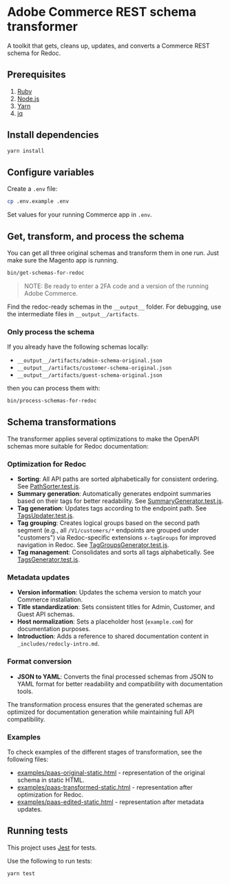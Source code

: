 # Adobe Commerce REST schema transformer

A toolkit that gets, cleans up, updates, and converts a Commerce REST schema for Redoc.

## Prerequisites

1. [Ruby](https://www.ruby-lang.org/en/documentation/installation/)
1. [Node.js](https://nodejs.org/en)
1. [Yarn](https://www.npmjs.com/package/yarn)
1. [jq](https://stedolan.github.io/jq/download/)

## Install dependencies

```sh
yarn install
```

## Configure variables

Create a `.env` file:

```sh
cp .env.example .env
```

Set values for your running Commerce app in `.env`.

## Get, transform, and process the schema

You can get all three original schemas and transform them in one run.
Just make sure the Magento app is running.

```bash
bin/get-schemas-for-redoc
```

> NOTE: Be ready to enter a 2FA code and a version of the running Adobe Commerce.

Find the redoc-ready schemas in the `__output__` folder. For debugging, use the intermediate files in `__output__/artifacts`.

### Only process the schema

If you already have the following schemas locally:

- `__output__/artifacts/admin-schema-original.json`
- `__output__/artifacts/customer-schema-original.json`
- `__output__/artifacts/guest-schema-original.json`

then you can process them with:

```bash
bin/process-schemas-for-redoc
```

## Schema transformations

The transformer applies several optimizations to make the OpenAPI schemas more suitable for Redoc documentation:

### Optimization for Redoc

- **Sorting**: All API paths are sorted alphabetically for consistent ordering.
  See [PathSorter.test.js](src/__tests__/PathSorter.test.js).
- **Summary generation**: Automatically generates endpoint summaries based on
  their tags for better readability. See [SummaryGenerator.test.js](src/__tests__/SummaryGenerator.test.js).
- **Tag generation**: Updates tags according to the endpoint path.
  See [TagsUpdater.test.js](src/__tests__/TagsUpdater.test.js).
- **Tag grouping**: Creates logical groups based on the second path segment
  (e.g., all `/V1/customers/*` endpoints are grouped under "customers")
  via Redoc-specific extensions `x-tagGroups` for improved navigation in Redoc.
  See [TagGroupsGenerator.test.js](src/__tests__/TagGroupsGenerator.test.js).
- **Tag management**: Consolidates and sorts all tags alphabetically.
  See [TagsGenerator.test.js](src/__tests__/TagsGenerator.test.js).

### Metadata updates

- **Version information**: Updates the schema version to match your Commerce
  installation.
- **Title standardization**: Sets consistent titles for Admin, Customer, and
  Guest API schemas.
- **Host normalization**: Sets a placeholder host (`example.com`) for
  documentation purposes.
- **Introduction**: Adds a reference to shared documentation content in
  `_includes/redocly-intro.md`.

### Format conversion

- **JSON to YAML**: Converts the final processed schemas from JSON to YAML
  format for better readability and compatibility with documentation tools.

The transformation process ensures that the generated schemas are optimized
for documentation generation while maintaining full API compatibility.

### Examples

To check examples of the different stages of transformation, see the following files:

- [examples/paas-original-static.html](examples/paas-original-static.html) - representation of the original schema in static HTML.
- [examples/paas-transformed-static.html](examples/paas-transformed-static.html) - representation after optimization for Redoc.
- [examples/paas-edited-static.html](examples/paas-edited-static.html) - representation after metadata updates.

## Running tests

This project uses [Jest][] for tests.

Use the following to run tests:

```sh
yarn test
```

[jest]: https://jestjs.io/docs/en/getting-started
